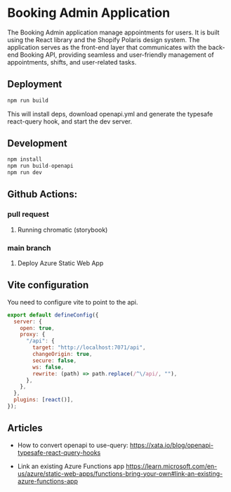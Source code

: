 # Booking Admin Application

The Booking Admin application manage appointments for users. It is built using the React library and the Shopify Polaris design system. The application serves as the front-end layer that communicates with the back-end Booking API, providing seamless and user-friendly management of appointments, shifts, and user-related tasks.

## Deployment

```js
npm run build
```

This will install deps, download openapi.yml and generate the typesafe react-query hook, and start the dev server.

## Development

```js
npm install
npm run build-openapi
npm run dev
```

## Github Actions:

### pull request

1. Running chromatic (storybook)

### main branch

1. Deploy Azure Static Web App

## Vite configuration

You need to configure vite to point to the api.

```js
export default defineConfig({
  server: {
    open: true,
    proxy: {
      "/api": {
        target: "http://localhost:7071/api",
        changeOrigin: true,
        secure: false,
        ws: false,
        rewrite: (path) => path.replace(/^\/api/, ""),
      },
    },
  },
  plugins: [react()],
});
```

## Articles

- How to convert openapi to use-query:
  https://xata.io/blog/openapi-typesafe-react-query-hooks

- Link an existing Azure Functions app
  https://learn.microsoft.com/en-us/azure/static-web-apps/functions-bring-your-own#link-an-existing-azure-functions-app
